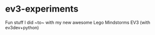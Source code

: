 # ev3-experiments
Fun stuff I did ~to~ with my new awesome Lego Mindstorms EV3 (with ev3dev+python)

